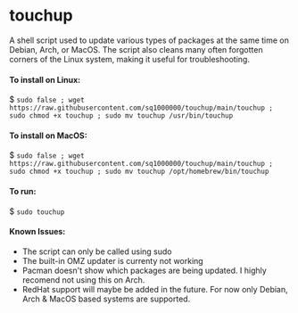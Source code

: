 # touchup

A shell script used to update various types of packages at the same time on Debian, Arch, or MacOS. The script also cleans many often forgotten corners of the Linux system, making it useful for troubleshooting.

#### To install on Linux:

$ ```sudo false ; wget https://raw.githubusercontent.com/sq1000000/touchup/main/touchup ; sudo chmod +x touchup ; sudo mv touchup /usr/bin/touchup```

#### To install on MacOS:

$ ```sudo false ; wget https://raw.githubusercontent.com/sq1000000/touchup/main/touchup ; sudo chmod +x touchup ; sudo mv touchup /opt/homebrew/bin/touchup```

#### To run:

$ ```sudo touchup```

#### Known Issues:
- The script can only be called using sudo
- The built-in OMZ updater is currenty not working
- Pacman doesn't show which packages are being updated. I highly recomend not using this on Arch.
- RedHat support will maybe be added in the future. For now only Debian, Arch & MacOS based systems are supported.
